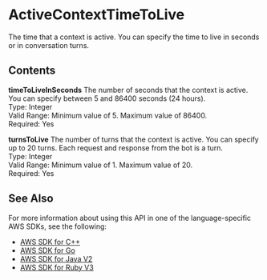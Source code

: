 # ActiveContextTimeToLive<a name="API_runtime_ActiveContextTimeToLive"></a>

The time that a context is active\. You can specify the time to live in seconds or in conversation turns\.

## Contents<a name="API_runtime_ActiveContextTimeToLive_Contents"></a>

 **timeToLiveInSeconds**   <a name="lexv2-Type-runtime_ActiveContextTimeToLive-timeToLiveInSeconds"></a>
The number of seconds that the context is active\. You can specify between 5 and 86400 seconds \(24 hours\)\.  
Type: Integer  
Valid Range: Minimum value of 5\. Maximum value of 86400\.  
Required: Yes

 **turnsToLive**   <a name="lexv2-Type-runtime_ActiveContextTimeToLive-turnsToLive"></a>
The number of turns that the context is active\. You can specify up to 20 turns\. Each request and response from the bot is a turn\.  
Type: Integer  
Valid Range: Minimum value of 1\. Maximum value of 20\.  
Required: Yes

## See Also<a name="API_runtime_ActiveContextTimeToLive_SeeAlso"></a>

For more information about using this API in one of the language\-specific AWS SDKs, see the following:
+  [ AWS SDK for C\+\+](https://docs.aws.amazon.com/goto/SdkForCpp/runtime.lex.v2-2020-08-07/ActiveContextTimeToLive) 
+  [ AWS SDK for Go](https://docs.aws.amazon.com/goto/SdkForGoV1/runtime.lex.v2-2020-08-07/ActiveContextTimeToLive) 
+  [ AWS SDK for Java V2](https://docs.aws.amazon.com/goto/SdkForJavaV2/runtime.lex.v2-2020-08-07/ActiveContextTimeToLive) 
+  [ AWS SDK for Ruby V3](https://docs.aws.amazon.com/goto/SdkForRubyV3/runtime.lex.v2-2020-08-07/ActiveContextTimeToLive) 